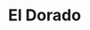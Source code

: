 ---
title: El Dorado
slug: "kraken"
description: "De eindopdracht van het tweede jaar CMO bestond uit het ontwikkelen van een branding voor een fictief thema-pretpark. 
              Amandine dompelde zich onder in de wereld van piraten en kwam dit pareltje verdedigen op haar jury"
type: "intern"
members:
    - name: "Amandine Faingnaert"
      direction: "Crossmedia-ontwerp"
      subdirection: "Graphic Design"
      disk: "2de jaar"
thumbnail:
    url: "thumb.png"
    alt: ""
    height: 2
    width: 1
    text-color: "d6447a"
    background-color: "d6447a"
media:
    - url: "1.jpg"
      type: "image"
    - url: "2.jpg"
      type: "image"
      text: "'Branded' communicatie vertrekt in de meeste gevallen vanuit een logo. Een logo kan makkelijk gereproduceerd worden, maar voor het er is worden vele uren besteed aan ontwerpwerk, besprekingen en bijschaven "
    - url: "3.jpg"
      type: "image"
      text: "Bij de campagne hoorde ook een mascotte"
    - url: "4.jpg"
      type: "image"
      text: ""
    - url: "5.jpg"
      type: "image"
      text: "Elk merk heeft een boodschap te verkondigen. Eldorado doet dit onder andere met een postercampagne"
    - url: "6.jpg"
      type: "image"
    - url: "7.jpg"
      type: "image"
      text: "Ook tickets en andere praktische toepassingen worden niet vergeten"    
    - url: "8.jpg"
      type: "image"
      text: "Een piraat zonder schatkaart is geen piraat"    
created: 20/01/2017
order: 7
---